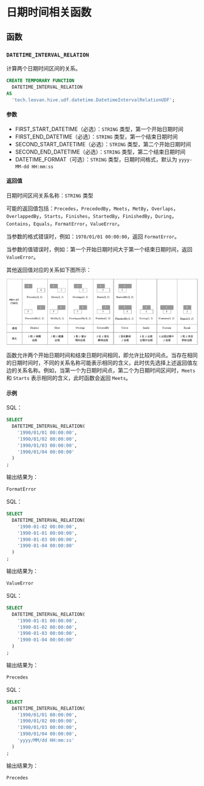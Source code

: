 # 日期时间相关函数

## 函数

### `DATETIME_INTERVAL_RELATION`

计算两个日期时间区间的关系。

```sql
CREATE TEMPORARY FUNCTION
  DATETIME_INTERVAL_RELATION
AS
  'tech.leovan.hive.udf.datetime.DatetimeIntervalRelationUDF';
```

#### 参数

- FIRST_START_DATETIME（必选）：`STRING` 类型，第一个开始日期时间
- FIRST_END_DATETIME（必选）：`STRING` 类型，第一个结束日期时间
- SECOND_START_DATETIME（必选）：`STRING` 类型，第二个开始日期时间
- SECOND_END_DATETIME（必选）：`STRING` 类型，第二个结束日期时间
- DATETIME_FORMAT（可选）：`STRING` 类型，日期时间格式，默认为 `yyyy-MM-dd HH:mm:ss`

#### 返回值

日期时间区间关系名称：`STRING` 类型

可能的返回值包括：`Precedes`，`PrecededBy`，`Meets`，`MetBy`，`Overlaps`，`OverlappedBy`，`Starts`，`Finishes`，`StartedBy`，`FinishedBy`，`During`，`Contains`，`Equals`，`FormatError`，`ValueError`。

当参数的格式错误时，例如：`1970/01/01 00:00:00`，返回 `FormatError`。

当参数的值错误时，例如：第一个开始日期时间大于第一个结束日期时间，返回 `ValueError`。

其他返回值对应的关系如下图所示：

![](images/datetime-functions/datetime-interval-relation.png)

函数允许两个开始日期时间和结束日期时间相同，即允许比较时间点。当存在相同的日期时间时，不同的关系名称可能表示相同的含义，此时优先选择上述返回值左边的关系名称。例如，当第一个为日期时间点，第二个为日期时间区间时，`Meets` 和 `Starts` 表示相同的含义，此时函数会返回 `Meets`。

#### 示例

SQL：

```sql
SELECT
  DATETIME_INTERVAL_RELATION(
    '1990/01/01 00:00:00',
    '1990/01/02 00:00:00',
    '1990/01/03 00:00:00',
    '1990/01/04 00:00:00'
  )
;
```

输出结果为：

```txt
FormatError
```

SQL：

```sql
SELECT
  DATETIME_INTERVAL_RELATION(
    '1990-01-02 00:00:00',
    '1990-01-01 00:00:00',
    '1990-01-03 00:00:00',
    '1990-01-04 00:00:00'
  )
;
```

输出结果为：

```txt
ValueError
```

SQL：

```sql
SELECT
  DATETIME_INTERVAL_RELATION(
    '1990-01-01 00:00:00',
    '1990-01-02 00:00:00',
    '1990-01-03 00:00:00',
    '1990-01-04 00:00:00'
  )
;
```

输出结果为：

```txt
Precedes
```

SQL：

```sql
SELECT
  DATETIME_INTERVAL_RELATION(
    '1990/01/01 00:00:00',
    '1990/01/02 00:00:00',
    '1990/01/03 00:00:00',
    '1990/01/04 00:00:00',
    'yyyy/MM/dd HH:mm:ss'
  )
;
```

输出结果为：

```txt
Precedes
```

